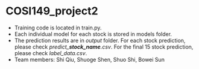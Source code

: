 # COSI149_project2

* Training code is located in train.py.
* Each individual model for each stock is stored in models folder.
* The prediction results are in *output* folder. For each stock prediction, please check *predict_**stock_name**.csv*. For the final 15 stock prediction, please check *label_data.csv*.
* Team members: Shi Qiu, Shuoge Shen, Shuo Shi, Bowei Sun
